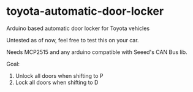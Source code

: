# toyota-automatic-door-locker
Arduino based automatic door locker for Toyota vehicles

Untested as of now, feel free to test this on your car.

Needs MCP2515 and any arduino compatible with Seeed's CAN Bus lib.

Goal:
1. Unlock all doors when shifting to P
2. Lock all doors when shifting to D
